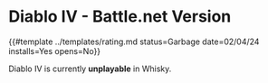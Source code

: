 # Diablo IV - Battle.net Version

{{#template ../templates/rating.md status=Garbage date=02/04/24 installs=Yes opens=No}}

<!--
## Setup

- Go to Config
    - Change Windows Version to 19042 (Make sure to press enter to submit the change)
    - Change Enhanced Sync mode to `ESync`
- Install Battle.net
- On the Battle.net login screen, press the cog icon in the top right. Click on `Advanced`, and disable `Use hardware acceleration when available`
- Go back to Whisky. Click on `File` > `Kill All Bottles`
- Restart Battle.net
- Login and install Diablo IV as normal
-->

Diablo IV is currently **unplayable** in Whisky.